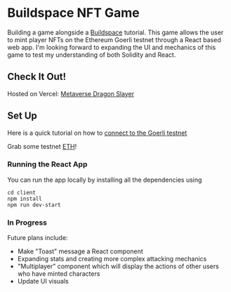 # Buildspace NFT Game

Building a game alongside a [Buildspace](https://buildspace.so/) tutorial. This game allows the user to mint player NFTs on the Ethereum Goerli testnet through a React based web app.
I'm looking forward to expanding the UI and mechanics of this game to test my understanding of both Solidity and React.

## Check It Out!
Hosted on Vercel: [Metaverse Dragon Slayer](https://nft-game-iota.vercel.app/)

## Set Up
Here is a quick tutorial on how to [connect to the Goerli testnet](https://pixxiti.substack.com/p/connect-metamask-to-goerli)

Grab some testnet [ETH](https://goerlifaucet.com/)! 

### Running the React App
You can run the app locally by installing all the dependencies using

```
cd client
npm install
npm run dev-start
```

### In Progress
Future plans include:
- Make "Toast" message a React component
- Expanding stats and creating more complex attacking mechanics
- "Multiplayer" component which will display the actions of other users who have minted characters
- Update UI visuals
